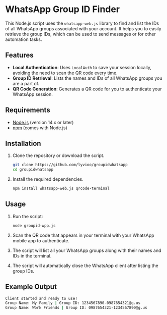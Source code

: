 # WhatsApp Group ID Finder

This Node.js script uses the `whatsapp-web.js` library to find and list the IDs of all WhatsApp groups associated with your account. It helps you to easily retrieve the group IDs, which can be used to send messages or for other automation tasks.

## Features

- **Local Authentication**: Uses `LocalAuth` to save your session locally, avoiding the need to scan the QR code every time.
- **Group ID Retrieval**: Lists the names and IDs of all WhatsApp groups you are a part of.
- **QR Code Generation**: Generates a QR code for you to authenticate your WhatsApp session.

## Requirements

- [Node.js](https://nodejs.org/) (version 14.x or later)
- [npm](https://www.npmjs.com/) (comes with Node.js)

## Installation

1. Clone the repository or download the script.

    ```bash
    git clone https://github.com/lyvioo/groupidwhatsapp
    cd groupidwhatsapp
    ```

2. Install the required dependencies.

    ```bash
    npm install whatsapp-web.js qrcode-terminal
    ```

## Usage

1. Run the script:

    ```bash
    node groupid-wpp.js
    ```

2. Scan the QR code that appears in your terminal with your WhatsApp mobile app to authenticate.

3. The script will list all your WhatsApp groups along with their names and IDs in the terminal.

4. The script will automatically close the WhatsApp client after listing the group IDs.

## Example Output

```bash
Client started and ready to use!
Group Name: My Family | Group ID: 1234567890-0987654321@g.us
Group Name: Work Friends | Group ID: 0987654321-1234567890@g.us
